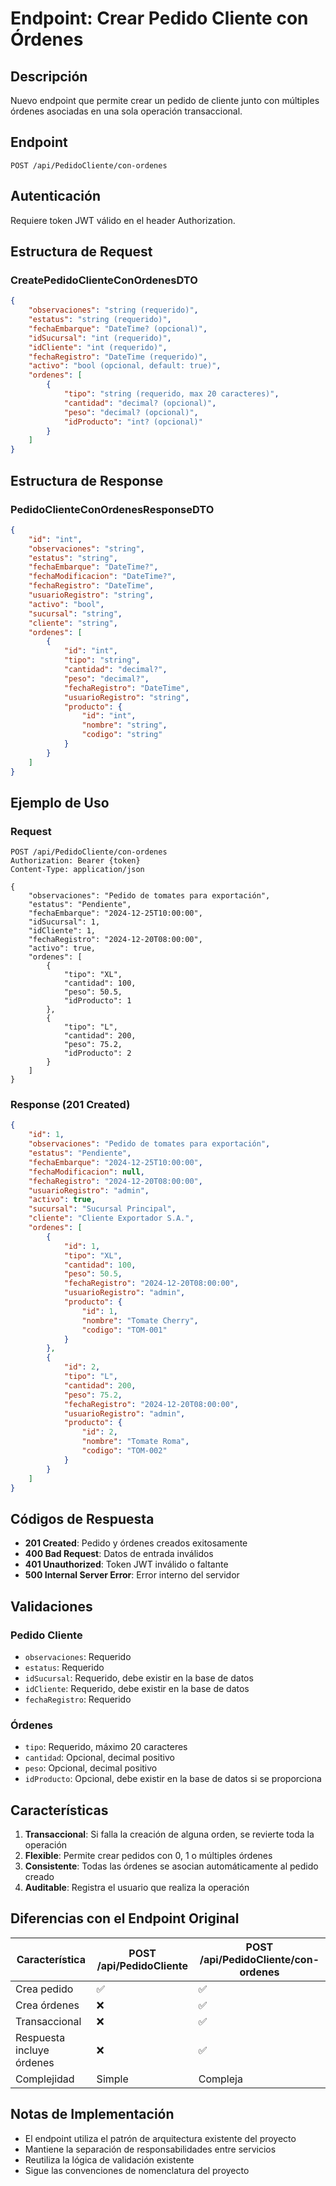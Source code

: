 # Endpoint: Crear Pedido Cliente con Órdenes

## Descripción
Nuevo endpoint que permite crear un pedido de cliente junto con múltiples órdenes asociadas en una sola operación transaccional.

## Endpoint
```
POST /api/PedidoCliente/con-ordenes
```

## Autenticación
Requiere token JWT válido en el header Authorization.

## Estructura de Request

### CreatePedidoClienteConOrdenesDTO
```json
{
    "observaciones": "string (requerido)",
    "estatus": "string (requerido)",
    "fechaEmbarque": "DateTime? (opcional)",
    "idSucursal": "int (requerido)",
    "idCliente": "int (requerido)",
    "fechaRegistro": "DateTime (requerido)",
    "activo": "bool (opcional, default: true)",
    "ordenes": [
        {
            "tipo": "string (requerido, max 20 caracteres)",
            "cantidad": "decimal? (opcional)",
            "peso": "decimal? (opcional)",
            "idProducto": "int? (opcional)"
        }
    ]
}
```

## Estructura de Response

### PedidoClienteConOrdenesResponseDTO
```json
{
    "id": "int",
    "observaciones": "string",
    "estatus": "string",
    "fechaEmbarque": "DateTime?",
    "fechaModificacion": "DateTime?",
    "fechaRegistro": "DateTime",
    "usuarioRegistro": "string",
    "activo": "bool",
    "sucursal": "string",
    "cliente": "string",
    "ordenes": [
        {
            "id": "int",
            "tipo": "string",
            "cantidad": "decimal?",
            "peso": "decimal?",
            "fechaRegistro": "DateTime",
            "usuarioRegistro": "string",
            "producto": {
                "id": "int",
                "nombre": "string",
                "codigo": "string"
            }
        }
    ]
}
```

## Ejemplo de Uso

### Request
```http
POST /api/PedidoCliente/con-ordenes
Authorization: Bearer {token}
Content-Type: application/json

{
    "observaciones": "Pedido de tomates para exportación",
    "estatus": "Pendiente",
    "fechaEmbarque": "2024-12-25T10:00:00",
    "idSucursal": 1,
    "idCliente": 1,
    "fechaRegistro": "2024-12-20T08:00:00",
    "activo": true,
    "ordenes": [
        {
            "tipo": "XL",
            "cantidad": 100,
            "peso": 50.5,
            "idProducto": 1
        },
        {
            "tipo": "L",
            "cantidad": 200,
            "peso": 75.2,
            "idProducto": 2
        }
    ]
}
```

### Response (201 Created)
```json
{
    "id": 1,
    "observaciones": "Pedido de tomates para exportación",
    "estatus": "Pendiente",
    "fechaEmbarque": "2024-12-25T10:00:00",
    "fechaModificacion": null,
    "fechaRegistro": "2024-12-20T08:00:00",
    "usuarioRegistro": "admin",
    "activo": true,
    "sucursal": "Sucursal Principal",
    "cliente": "Cliente Exportador S.A.",
    "ordenes": [
        {
            "id": 1,
            "tipo": "XL",
            "cantidad": 100,
            "peso": 50.5,
            "fechaRegistro": "2024-12-20T08:00:00",
            "usuarioRegistro": "admin",
            "producto": {
                "id": 1,
                "nombre": "Tomate Cherry",
                "codigo": "TOM-001"
            }
        },
        {
            "id": 2,
            "tipo": "L",
            "cantidad": 200,
            "peso": 75.2,
            "fechaRegistro": "2024-12-20T08:00:00",
            "usuarioRegistro": "admin",
            "producto": {
                "id": 2,
                "nombre": "Tomate Roma",
                "codigo": "TOM-002"
            }
        }
    ]
}
```

## Códigos de Respuesta

- **201 Created**: Pedido y órdenes creados exitosamente
- **400 Bad Request**: Datos de entrada inválidos
- **401 Unauthorized**: Token JWT inválido o faltante
- **500 Internal Server Error**: Error interno del servidor

## Validaciones

### Pedido Cliente
- `observaciones`: Requerido
- `estatus`: Requerido
- `idSucursal`: Requerido, debe existir en la base de datos
- `idCliente`: Requerido, debe existir en la base de datos
- `fechaRegistro`: Requerido

### Órdenes
- `tipo`: Requerido, máximo 20 caracteres
- `cantidad`: Opcional, decimal positivo
- `peso`: Opcional, decimal positivo
- `idProducto`: Opcional, debe existir en la base de datos si se proporciona

## Características

1. **Transaccional**: Si falla la creación de alguna orden, se revierte toda la operación
2. **Flexible**: Permite crear pedidos con 0, 1 o múltiples órdenes
3. **Consistente**: Todas las órdenes se asocian automáticamente al pedido creado
4. **Auditable**: Registra el usuario que realiza la operación

## Diferencias con el Endpoint Original

| Característica | POST /api/PedidoCliente | POST /api/PedidoCliente/con-ordenes |
|----------------|-------------------------|-------------------------------------|
| Crea pedido | ✅ | ✅ |
| Crea órdenes | ❌ | ✅ |
| Transaccional | ❌ | ✅ |
| Respuesta incluye órdenes | ❌ | ✅ |
| Complejidad | Simple | Compleja |

## Notas de Implementación

- El endpoint utiliza el patrón de arquitectura existente del proyecto
- Mantiene la separación de responsabilidades entre servicios
- Reutiliza la lógica de validación existente
- Sigue las convenciones de nomenclatura del proyecto 